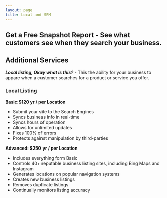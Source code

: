 ```yaml
---
layout: page
title: Local and SEM
---
```


<h2 class="text-center"><strong>Get a Free Snapshot Report</strong> - See what customers see when they search your business.</h2>

<h2>Additional Services</h2>

<p><strong><em>Local listing, Okay what is this?</em></strong> - This the ability for your business to appare when a customer searches for a product or service you offer.</p>

<!-- This package includes link Distribution and link sync from Vendasta -->
<h3>Local Listing</h3>
<div class="row">
  <div class="col-sm-6">
    <strong>Basic:$120 yr / per Location</strong>
    <ul>
      <li>Submit your site to the Search Engines</li>
      <li>Syncs business info in real-time</li>
      <li>Syncs hours of operation</li>
      <li>Allows for unlimited updates</li>
      <li>Fixes 100% of errors</li>
      <li>Protects against manipulation by third-parties</li>
    </ul>
  </div>
  <div class="col-sm-6">
    <strong>Advanced: $250 yr / per Location</strong>
    <ul>
      <li>Includes everything form Basic</li>
      <li>Controls 40+ reputable business listing sites, including Bing Maps and Instagram</li>
      <li>Generates locations on popular navigation systems</li>
      <li>Creates new business listings</li>
      <li>Removes duplicate listings</li>
      <li>Continually monitors listing accuracy</li>
    </ul>
  </div>
</div>

&nbsp;
